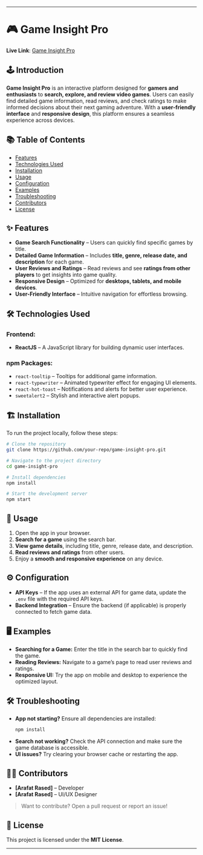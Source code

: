 
---

# 🎮 Game Insight Pro  

**Live Link**: [Game Insight Pro](https://game-review-54d0a.web.app)  

## 🕹️ Introduction  
**Game Insight Pro** is an interactive platform designed for **gamers and enthusiasts** to **search, explore, and review video games**. Users can easily find detailed game information, read reviews, and check ratings to make informed decisions about their next gaming adventure. With a **user-friendly interface** and **responsive design**, this platform ensures a seamless experience across devices.  

## 📚 Table of Contents  
- [Features](#-features)  
- [Technologies Used](#-technologies-used)  
- [Installation](#-installation)  
- [Usage](#-usage)  
- [Configuration](#-configuration)  
- [Examples](#-examples)  
- [Troubleshooting](#-troubleshooting)  
- [Contributors](#-contributors)  
- [License](#-license)  

## ✨ Features  
- **Game Search Functionality** – Users can quickly find specific games by title.  
- **Detailed Game Information** – Includes **title, genre, release date, and description** for each game.  
- **User Reviews and Ratings** – Read reviews and see **ratings from other players** to get insights into game quality.  
- **Responsive Design** – Optimized for **desktops, tablets, and mobile devices**.  
- **User-Friendly Interface** – Intuitive navigation for effortless browsing.  

## 🛠️ Technologies Used  
### Frontend:  
- **ReactJS** – A JavaScript library for building dynamic user interfaces.  

### npm Packages:  
- `react-tooltip` – Tooltips for additional game information.  
- `react-typewriter` – Animated typewriter effect for engaging UI elements.  
- `react-hot-toast` – Notifications and alerts for better user experience.  
- `sweetalert2` – Stylish and interactive alert popups.  

## 🏗️ Installation  
To run the project locally, follow these steps:  

```bash
# Clone the repository
git clone https://github.com/your-repo/game-insight-pro.git

# Navigate to the project directory
cd game-insight-pro

# Install dependencies
npm install

# Start the development server
npm start
```

## 🚀 Usage  
1. Open the app in your browser.  
2. **Search for a game** using the search bar.  
3. **View game details**, including title, genre, release date, and description.  
4. **Read reviews and ratings** from other users.  
5. Enjoy a **smooth and responsive experience** on any device.  

## ⚙️ Configuration  
- **API Keys** – If the app uses an external API for game data, update the `.env` file with the required API keys.  
- **Backend Integration** – Ensure the backend (if applicable) is properly connected to fetch game data.  

## 🖥️ Examples  
- **Searching for a Game:** Enter the title in the search bar to quickly find the game.  
- **Reading Reviews:** Navigate to a game’s page to read user reviews and ratings.  
- **Responsive UI:** Try the app on mobile and desktop to experience the optimized layout.  

## 🛠️ Troubleshooting  
- **App not starting?** Ensure all dependencies are installed:  
  ```bash
  npm install
  ```
- **Search not working?** Check the API connection and make sure the game database is accessible.  
- **UI issues?** Try clearing your browser cache or restarting the app.  

## 👨‍💻 Contributors  
- **[Arafat Rased]** – Developer  
- **[Arafat Rased]** – UI/UX Designer  

> Want to contribute? Open a pull request or report an issue!  

## 📜 License  
This project is licensed under the **MIT License**.  

---

